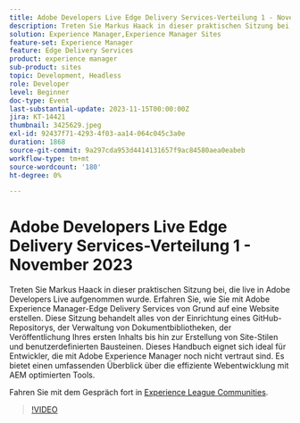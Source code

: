 ```yaml
---
title: Adobe Developers Live Edge Delivery Services-Verteilung 1 - November 2023
description: Treten Sie Markus Haack in dieser praktischen Sitzung bei, die live in Adobe Developers Live aufgenommen wurde. Erfahren Sie, wie Sie mit Adobe Experience Manager-Edge Delivery Services von Grund auf eine Website erstellen. Diese Sitzung behandelt alles von der Einrichtung eines GitHub-Repositorys, der Verwaltung von Dokumentbibliotheken, der Veröffentlichung Ihres ersten Inhalts bis hin zur Erstellung von Site-Stilen und benutzerdefinierten Bausteinen. Dieses Handbuch eignet sich ideal für Entwickler, die mit Adobe Experience Manager noch nicht vertraut sind. Es bietet einen umfassenden Überblick über die effiziente Webentwicklung mit AEM optimierten Tools.
solution: Experience Manager,Experience Manager Sites
feature-set: Experience Manager
feature: Edge Delivery Services
product: experience manager
sub-product: sites
topic: Development, Headless
role: Developer
level: Beginner
doc-type: Event
last-substantial-update: 2023-11-15T00:00:00Z
jira: KT-14421
thumbnail: 3425629.jpeg
exl-id: 92437f71-4293-4f03-aa14-064c045c3a0e
duration: 1868
source-git-commit: 9a297cda953d4414131657f9ac84580aea0eabeb
workflow-type: tm+mt
source-wordcount: '180'
ht-degree: 0%

---
```


# Adobe Developers Live Edge Delivery Services-Verteilung 1 - November 2023

Treten Sie Markus Haack in dieser praktischen Sitzung bei, die live in Adobe Developers Live aufgenommen wurde. Erfahren Sie, wie Sie mit Adobe Experience Manager-Edge Delivery Services von Grund auf eine Website erstellen. Diese Sitzung behandelt alles von der Einrichtung eines GitHub-Repositorys, der Verwaltung von Dokumentbibliotheken, der Veröffentlichung Ihres ersten Inhalts bis hin zur Erstellung von Site-Stilen und benutzerdefinierten Bausteinen. Dieses Handbuch eignet sich ideal für Entwickler, die mit Adobe Experience Manager noch nicht vertraut sind. Es bietet einen umfassenden Überblick über die effiziente Webentwicklung mit AEM optimierten Tools.

Fahren Sie mit dem Gespräch fort in [Experience League Communities](https://adobe.ly/3Q82EUF).

>[!VIDEO](https://video.tv.adobe.com/v/3425629/?learn=on)
